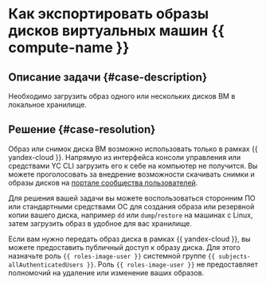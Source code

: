 # Как экспортировать образы дисков виртуальных машин {{ compute-name }}


## Описание задачи {#case-description}

Необходимо загрузить образ одного или нескольких дисков ВМ в локальное хранилище.

## Решение {#case-resolution}

Образ или снимок диска ВМ возможно использовать только в рамках {{ yandex-cloud }}. Напрямую из интерфейса консоли управления или средствами YC CLI загрузить его к себе на компьютер не получится. Вы можете проголосовать за внедрение возможности скачивать снимки и образы дисков на [портале сообщества пользователей](https://yandex.cloud/ru/features/78).

Для решения вашей задачи вы можете воспользоваться сторонним ПО или стандартными средствами ОС для создания образа или резервной копии вашего диска, например `dd` или `dump`/`restore` на машинах с Linux, затем загрузить образ в удобное для вас хранилище.

Если вам нужно передать образ диска в рамках {{ yandex-cloud }}, вы можете предоставить публичный доступ к образу диска. Для этого назначьте роль `{{ roles-image-user }}` системной группе `{{ subjects-allAuthenticatedUsers }}`. Роль `{{ roles-image-user }}` не предоставляет полномочий на удаление или изменение ваших образов.
